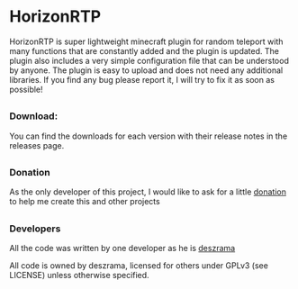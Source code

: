 # HorizonRTP
HorizonRTP is super lightweight minecraft plugin for random teleport with many functions that are constantly added and the plugin is updated. The plugin also includes a very simple configuration file that can be understood by anyone. The plugin is easy to upload and does not need any additional libraries. If you find any bug please report it, I will try to fix it as soon as possible!

##
### Download:
You can find the downloads for each version with their release notes in the releases page.

##
### Donation
As the only developer of this project, I would like to ask for a little [donation](https://www.paypal.me/deszrama) to help me create this and other projects

##
### Developers
All the code was written by one developer as he is [deszrama](https://github.com/deszrama)

All code is owned by deszrama, licensed for others under GPLv3 (see LICENSE) unless otherwise specified.

